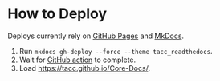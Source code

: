 # How to Deploy

Deploys currently rely on [GitHub Pages](https://pages.github.com/) and [MkDocs](https://www.mkdocs.org/user-guide/deploying-your-docs/).

1. Run `mkdocs gh-deploy --force --theme tacc_readthedocs`.
2. Wait for [GitHub action](https://github.com/TACC/Core-Docs/actions) to complete.
3. Load https://tacc.github.io/Core-Docs/.

